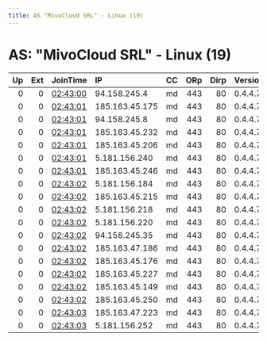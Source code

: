 ```yaml
---
title: AS "MivoCloud SRL" - Linux (19)
---
```


# AS: "MivoCloud SRL" - Linux (19)

|   Up |   Ext | JoinTime                                                                                            | IP             | CC   |   ORp |   Dirp | Version   | Contact                   | Nickname        |   eFamMembers |
|-----:|------:|:----------------------------------------------------------------------------------------------------|:---------------|:-----|------:|-------:|:----------|:--------------------------|:----------------|--------------:|
|    0 |     0 | [02:43:00](https://metrics.torproject.org/rs.html#details/7C840835C427FE2352ABABD12724EE26CF30EA39) | 94.158.245.4   | md   |   443 |     80 | 0.4.4.7   | url:https://relaystor.xyz | relaystordotxyz |            94 |
|    0 |     0 | [02:43:01](https://metrics.torproject.org/rs.html#details/0ACDAC94D73A2B50800B59DF9F53F555DAA61EF6) | 185.163.45.175 | md   |   443 |     80 | 0.4.4.7   | url:https://relaystor.xyz | relaystordotxyz |            94 |
|    0 |     0 | [02:43:01](https://metrics.torproject.org/rs.html#details/5F81F0ECC4A522252DCF8337DEFDE29F583A7D45) | 94.158.245.8   | md   |   443 |     80 | 0.4.4.7   | url:https://relaystor.xyz | relaystordotxyz |            94 |
|    0 |     0 | [02:43:01](https://metrics.torproject.org/rs.html#details/6D68BE224F32FF66C025607B24848B3344CDA24F) | 185.163.45.232 | md   |   443 |     80 | 0.4.4.7   | url:https://relaystor.xyz | relaystordotxyz |            94 |
|    0 |     0 | [02:43:01](https://metrics.torproject.org/rs.html#details/A55E74470772A35534DDA81D2438169A9A071431) | 185.163.45.206 | md   |   443 |     80 | 0.4.4.7   | url:https://relaystor.xyz | relaystordotxyz |            94 |
|    0 |     0 | [02:43:01](https://metrics.torproject.org/rs.html#details/AC445EA481FABFC601557FA9F269C8D9485074AC) | 5.181.156.240  | md   |   443 |     80 | 0.4.4.7   | url:https://relaystor.xyz | relaystordotxyz |            94 |
|    0 |     0 | [02:43:01](https://metrics.torproject.org/rs.html#details/B4B41F9159846608BE56BC222285FC7A88273F89) | 185.163.45.246 | md   |   443 |     80 | 0.4.4.7   | url:https://relaystor.xyz | relaystordotxyz |            94 |
|    0 |     0 | [02:43:02](https://metrics.torproject.org/rs.html#details/0AEA537349FE4A0A9F95EBECF399FC639F3CF27B) | 5.181.156.184  | md   |   443 |     80 | 0.4.4.7   | url:https://relaystor.xyz | relaystordotxyz |            94 |
|    0 |     0 | [02:43:02](https://metrics.torproject.org/rs.html#details/173C23D8517F13409EF0070E1C85C468DF3B5A42) | 185.163.45.215 | md   |   443 |     80 | 0.4.4.7   | url:https://relaystor.xyz | relaystordotxyz |            94 |
|    0 |     0 | [02:43:02](https://metrics.torproject.org/rs.html#details/1D7EA0AA788E6721F2D955BD3ABDB760889B63CF) | 5.181.156.218  | md   |   443 |     80 | 0.4.4.7   | url:https://relaystor.xyz | relaystordotxyz |            94 |
|    0 |     0 | [02:43:02](https://metrics.torproject.org/rs.html#details/5D95160D8465C5CD5780BB646BF979A3803D1147) | 5.181.156.220  | md   |   443 |     80 | 0.4.4.7   | url:https://relaystor.xyz | relaystordotxyz |            94 |
|    0 |     0 | [02:43:02](https://metrics.torproject.org/rs.html#details/681332AEABE6AE37079A4E325E64FAB798E658D7) | 94.158.245.35  | md   |   443 |     80 | 0.4.4.7   | url:https://relaystor.xyz | relaystordotxyz |            94 |
|    0 |     0 | [02:43:02](https://metrics.torproject.org/rs.html#details/BD14F67B5946DA8EF07C791CF42C435F368FB06E) | 185.163.47.186 | md   |   443 |     80 | 0.4.4.7   | url:https://relaystor.xyz | relaystordotxyz |            94 |
|    0 |     0 | [02:43:02](https://metrics.torproject.org/rs.html#details/C41661B23B2857B115D18039F53FD2875465D4E8) | 185.163.45.176 | md   |   443 |     80 | 0.4.4.7   | url:https://relaystor.xyz | relaystordotxyz |            94 |
|    0 |     0 | [02:43:02](https://metrics.torproject.org/rs.html#details/D8FB2792A4E4C77C6B80A427638D20D81236F670) | 185.163.45.227 | md   |   443 |     80 | 0.4.4.7   | url:https://relaystor.xyz | relaystordotxyz |            94 |
|    0 |     0 | [02:43:02](https://metrics.torproject.org/rs.html#details/E2229C9C1FF1BC358CB7B89A88C493D66649FDC3) | 185.163.45.149 | md   |   443 |     80 | 0.4.4.7   | url:https://relaystor.xyz | relaystordotxyz |            94 |
|    0 |     0 | [02:43:02](https://metrics.torproject.org/rs.html#details/EEA40105951324E0C610DCE79ADCA9B892437275) | 185.163.45.250 | md   |   443 |     80 | 0.4.4.7   | url:https://relaystor.xyz | relaystordotxyz |            94 |
|    0 |     0 | [02:43:03](https://metrics.torproject.org/rs.html#details/0B8ED2529B0B0F97DF914BB109A77CA598235DE6) | 185.163.47.223 | md   |   443 |     80 | 0.4.4.7   | url:https://relaystor.xyz | relaystordotxyz |            94 |
|    0 |     0 | [02:43:03](https://metrics.torproject.org/rs.html#details/6213A704BADF54F2A59DBCF44FC96077AA011F9A) | 5.181.156.252  | md   |   443 |     80 | 0.4.4.7   | url:https://relaystor.xyz | relaystordotxyz |            94 |
